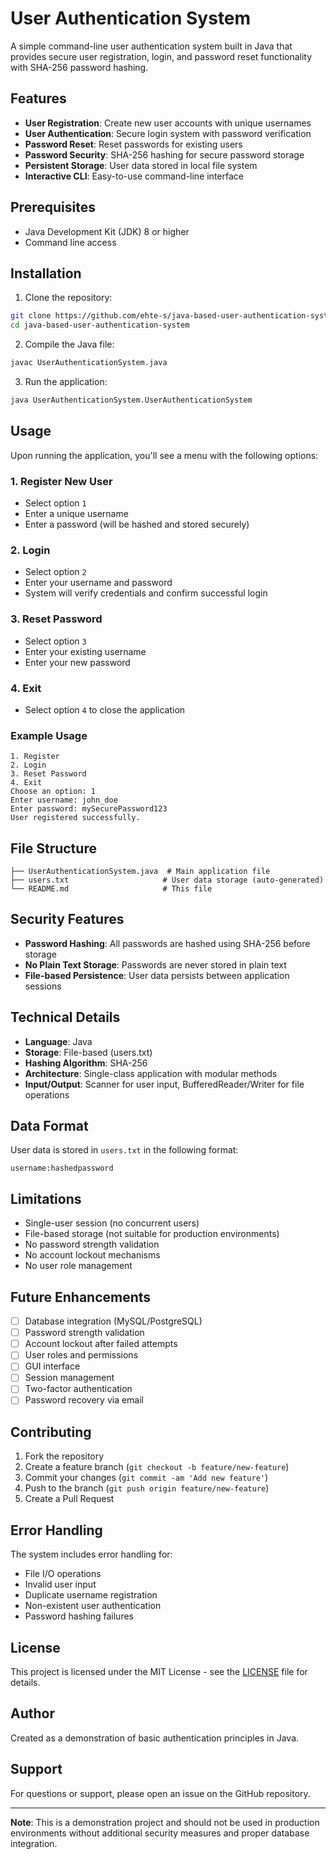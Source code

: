# User Authentication System

A simple command-line user authentication system built in Java that provides secure user registration, login, and password reset functionality with SHA-256 password hashing.

## Features

- **User Registration**: Create new user accounts with unique usernames
- **User Authentication**: Secure login system with password verification
- **Password Reset**: Reset passwords for existing users
- **Password Security**: SHA-256 hashing for secure password storage
- **Persistent Storage**: User data stored in local file system
- **Interactive CLI**: Easy-to-use command-line interface

## Prerequisites

- Java Development Kit (JDK) 8 or higher
- Command line access

## Installation

1. Clone the repository:
```bash
git clone https://github.com/ehte-s/java-based-user-authentication-system.git
cd java-based-user-authentication-system
```

2. Compile the Java file:
```bash
javac UserAuthenticationSystem.java
```

3. Run the application:
```bash
java UserAuthenticationSystem.UserAuthenticationSystem
```

## Usage

Upon running the application, you'll see a menu with the following options:

### 1. Register New User
- Select option `1`
- Enter a unique username
- Enter a password (will be hashed and stored securely)

### 2. Login
- Select option `2`
- Enter your username and password
- System will verify credentials and confirm successful login

### 3. Reset Password
- Select option `3`
- Enter your existing username
- Enter your new password

### 4. Exit
- Select option `4` to close the application

### Example Usage
```
1. Register
2. Login
3. Reset Password
4. Exit
Choose an option: 1
Enter username: john_doe
Enter password: mySecurePassword123
User registered successfully.
```

## File Structure

```
├── UserAuthenticationSystem.java  # Main application file
├── users.txt                     # User data storage (auto-generated)
└── README.md                     # This file
```

## Security Features

- **Password Hashing**: All passwords are hashed using SHA-256 before storage
- **No Plain Text Storage**: Passwords are never stored in plain text
- **File-based Persistence**: User data persists between application sessions

## Technical Details

- **Language**: Java
- **Storage**: File-based (users.txt)
- **Hashing Algorithm**: SHA-256
- **Architecture**: Single-class application with modular methods
- **Input/Output**: Scanner for user input, BufferedReader/Writer for file operations

## Data Format

User data is stored in `users.txt` in the following format:
```
username:hashedpassword
```

## Limitations

- Single-user session (no concurrent users)
- File-based storage (not suitable for production environments)
- No password strength validation
- No account lockout mechanisms
- No user role management

## Future Enhancements

- [ ] Database integration (MySQL/PostgreSQL)
- [ ] Password strength validation
- [ ] Account lockout after failed attempts
- [ ] User roles and permissions
- [ ] GUI interface
- [ ] Session management
- [ ] Two-factor authentication
- [ ] Password recovery via email

## Contributing

1. Fork the repository
2. Create a feature branch (`git checkout -b feature/new-feature`)
3. Commit your changes (`git commit -am 'Add new feature'`)
4. Push to the branch (`git push origin feature/new-feature`)
5. Create a Pull Request

## Error Handling

The system includes error handling for:
- File I/O operations
- Invalid user input
- Duplicate username registration
- Non-existent user authentication
- Password hashing failures

## License

This project is licensed under the MIT License - see the [LICENSE](LICENSE) file for details.

## Author

Created as a demonstration of basic authentication principles in Java.

## Support

For questions or support, please open an issue on the GitHub repository.

---

**Note**: This is a demonstration project and should not be used in production environments without additional security measures and proper database integration.
